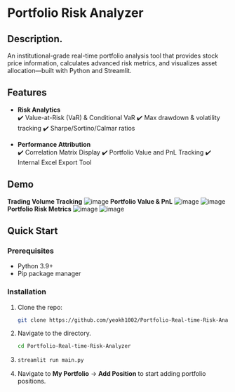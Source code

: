 # Portfolio Risk Analyzer

## Description.

An institutional-grade real-time portfolio analysis tool that provides stock price information, calculates advanced risk metrics, and visualizes asset allocation—built with Python and Streamlit.

## Features

- **Risk Analytics**  
  ✔️ Value-at-Risk (VaR) & Conditional VaR  ✔️ Max drawdown & volatility tracking   ✔️ Sharpe/Sortino/Calmar ratios  

- **Performance Attribution**  
  ✔️ Correlation Matrix Display
  ✔️ Portfolio Value and PnL Tracking
  ✔️ Internal Excel Export Tool

## Demo
**Trading Volume Tracking**
![image](https://github.com/user-attachments/assets/fe5320f3-6da5-4930-a19d-b634e7dba7ca)
**Portfolio Value & PnL**
![image](https://github.com/user-attachments/assets/1f9747a4-91e2-4fe1-8880-787b30209e2c)
![image](https://github.com/user-attachments/assets/fca3c9ab-175d-40ae-851b-b9f8e790ab60)
**Portfolio Risk Metrics**
![image](https://github.com/user-attachments/assets/e47fab28-7fef-4d61-8b81-3128dbfae492)
![image](https://github.com/user-attachments/assets/9eb8f43d-eb62-4b2f-b565-59f66d6fa7eb)

## Quick Start

### Prerequisites
- Python 3.9+
- Pip package manager

### Installation
1. Clone the repo:
   ```bash
   git clone https://github.com/yeokh1002/Portfolio-Real-time-Risk-Analyzer.git
2. Navigate to the directory.
   ```bash
   cd Portfolio-Real-time-Risk-Analyzer
3. ```bash
   streamlit run main.py
4. Navigate to **My Portfolio** -> **Add Position** to start adding portfolio positions.

